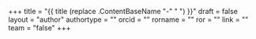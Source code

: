 +++ 
title = "{{ title (replace .ContentBaseName "-" " ") }}" 
draft = false
layout = "author"
authortype = ""
orcid =  ""
rorname = ""
ror = ""
link = ""
team = "false"
+++ 


